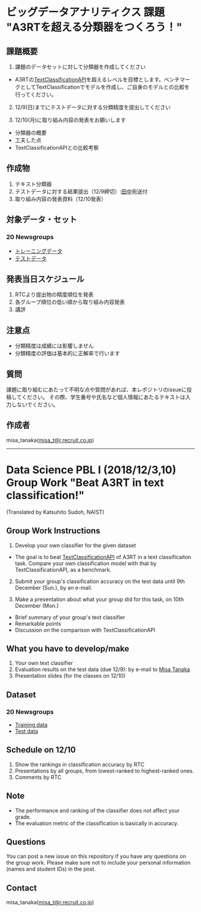 # ビッグデータアナリティクス 課題 "A3RTを超える分類器をつくろう！"
## 課題概要

1. 課題のデータセットに対して分類器を作成してください
- A3RTの[TextClassificationAPI](https://a3rt.recruit-tech.co.jp/product/textClassificationAPI/)を超えるレベルを目標とします。ベンチマークとしてTextClassificationでモデルを作成し、ご自身のモデルとの比較を行ってください。
   
2. 12/9(日)までにテストデータに対する分類精度を提出してください

3. 12/10(月)に取り組み内容の発表をお願いします
- 分類器の概要
- 工夫した点
- TextClassificationAPIとの比較考察

## 作成物
1. テキスト分類器
2. テストデータに対する結果提出（12/9締切）:[田中](misa_t@r.recruit.co.jp)宛送付
3. 取り組み内容の発表資料（12/10発表）

## 対象データ・セット
### 20 Newsgroups 
- [トレーニングデータ](http://firestorage.jp/download/33f1121a197cd0ed558e7f2b5915cf02e6806f04)
- [テストデータ](https://github.com/A3RT/2018NAIST_A3RT/blob/master/%E8%A9%95%E4%BE%A1%E6%A4%9C%E8%A8%BC_%E6%8F%90%E5%87%BA%E3%83%95%E3%82%A9%E3%83%BC%E3%83%9E%E3%83%83%E3%83%88.csv)

## 発表当日スケジュール
1. RTCより提出物の精度順位を発表
2. 各グループ順位の低い順から取り組み内容発表 
3. 講評


## 注意点
- 分類精度は成績には影響しません
- 分類精度の評価は基本的に正解率で行います


## 質問

課題に取り組むにあたって不明な点や質問があれば、本レポジトリのissueに投稿してください。
その際、学生番号や氏名など個人情報にあたるテキストは入力しないでください。

## 作成者
misa_tanaka(misa_t@r.recruit.co.jp)


*    *    *

# Data Science PBL I (2018/12/3,10) Group Work "Beat A3RT in text classification!"
(Translated by Katsuhito Sudoh, NAIST)
## Group Work Instructions

1. Develop your own classifier for the given dataset
- The goal is to beat [TextClassificationAPI](https://a3rt.recruit-tech.co.jp/product/textClassificationAPI/) of A3RT in a text classificaiton task. Compare your own classification model with that by TextClassificationAPI, as a benchmark.
   
2. Submit your group's classification accuracy on the test data until 9th December (Sun.), by an e-mail.

3. Make a presentation about what your group did for this task, on 10th December (Mon.)
- Brief summary of your group's text classifier
- Remarkable points
- Discussion on the comparison with TextClassificationAPI

## What you have to develop/make
1. Your own text classifier
2. Evaluation results on the test data (due 12/9): by e-mail to [Misa Tanaka](misa_t@r.recruit.co.jp)
3. Presentation slides (for the classes on 12/10)

## Dataset
### 20 Newsgroups 
- [Training data](http://firestorage.jp/download/33f1121a197cd0ed558e7f2b5915cf02e6806f04)
- [Test data](https://github.com/misa-https://github.com/A3RT/2018NAIST_A3RT/blob/master/%E8%A9%95%E4%BE%A1%E6%A4%9C%E8%A8%BC_%E6%8F%90%E5%87%BA%E3%83%95%E3%82%A9%E3%83%BC%E3%83%9E%E3%83%83%E3%83%88.csv)

## Schedule on 12/10
1. Show the rankings in classification accuracy by RTC
2. Presentations by all groups, from lowest-ranked to highest-ranked ones.
3. Comments by RTC


## Note
- The performance and ranking of the classifier does not affect your grade.
- The evaluation metric of the classification is basically in accuracy.


## Questions

You can post a new issue on this repository if you have any questions on the group work.
Please make sure not to include your personal information (names and student IDs) in the post.

## Contact
misa_tanaka(misa_t@r.recruit.co.jp)

